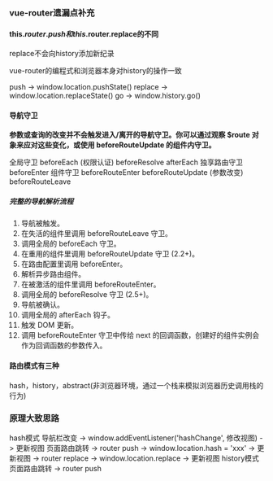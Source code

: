 ### vue-router遗漏点补充

#### this.$router.push 和 this.$router.replace的不同
replace不会向history添加新纪录

vue-router的编程式和浏览器本身对history的操作一致

push -> window.location.pushState()
replace -> window.location.replaceState()
go ->  window.history.go()


#### 导航守卫

**参数或查询的改变并不会触发进入/离开的导航守卫。你可以通过观察 $route 对象来应对这些变化，或使用 beforeRouteUpdate 的组件内守卫。**

全局守卫
    beforeEach  (权限认证)
    beforeResolve
    afterEach
独享路由守卫
    beforeEnter
组件守卫
    beforeRouteEnter
    beforeRouteUpdate (参数改变)
    beforeRouteLeave

##### 完整的导航解析流程
1. 导航被触发。
2. 在失活的组件里调用 beforeRouteLeave 守卫。
3. 调用全局的 beforeEach 守卫。
4. 在重用的组件里调用 beforeRouteUpdate 守卫 (2.2+)。
5. 在路由配置里调用 beforeEnter。
6. 解析异步路由组件。
7. 在被激活的组件里调用 beforeRouteEnter。
8. 调用全局的 beforeResolve 守卫 (2.5+)。
9. 导航被确认。
10. 调用全局的 afterEach 钩子。
11. 触发 DOM 更新。
12. 调用 beforeRouteEnter 守卫中传给 next 的回调函数，创建好的组件实例会作为回调函数的参数传入。
#### 路由模式有三种
hash，history，abstract(非浏览器环境，通过一个栈来模拟浏览器历史调用栈的行为)

### 原理大致思路

hash模式
    导航栏改变 -> window.addEventListener('hashChange', 修改视图)  ->  更新视图
    页面路由跳转 -> router push ->  window.location.hash = 'xxx'  ->  更新视图
                -> router replace -> window.location.replace   ->  更新视图
history模式
    页面路由跳转 -> router push
